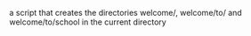 a script that creates the directories welcome/, welcome/to/ and welcome/to/school in the current directory

